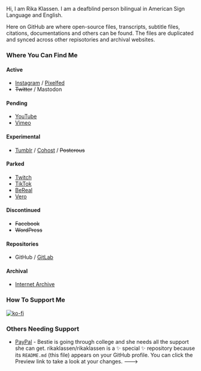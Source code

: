 Hi, I am Rika Klassen. I am a deafblind person bilingual in American Sign Language and English. 

Here on GitHub are where open-source files, transcripts, subtitle files, citations, documentations and others can be found. The files are duplicated and synced across other repisotories and archival websites.
### Where You Can Find Me
#### Active
- [Instagram](https://www.instagram.com/rikaklassen/) / [Pixelfed](https://pixelfed.social/rikaklassen)
- ~~Twitter~~ / Mastodon
#### Pending
- [YouTube](https://www.youtube.com/@rikaklassen)
- [Vimeo](https://vimeo.com/rikaklassen)
#### Experimental
- [Tumblr](https://www.tumblr.com/rikaklassen) / [Cohost](https://cohost.org/rikaklassen) / ~~Posterous~~
#### Parked
- [Twitch](https://www.twitch.tv/rikaklassen)
- [TikTok](https://tiktok.com/@rikaklassen)
- [BeReal](https://bere.al/rikaklassen)
- [Vero](https://vero.co/rikaklassen)
#### Discontinued
- ~~Facebook~~
- ~~WordPress~~
#### Repositories
- GitHub / [GitLab](https://gitlab.com/rikaklassen)
#### Archival
- [Internet Archive](https://archive.org/details/@rika_klassen)
### How To Support Me
[![ko-fi](https://ko-fi.com/img/githubbutton_sm.svg)](https://ko-fi.com/U7U4GHE0Q)
### Others Needing Support
- [PayPal](https://www.paypal.me/bglamours) - Bestie is going through college and she needs all the support she can get.
rikaklassen/rikaklassen is a ✨ special ✨ repository because its `README.md` (this file) appears on your GitHub profile.
You can click the Preview link to take a look at your changes.
--->
